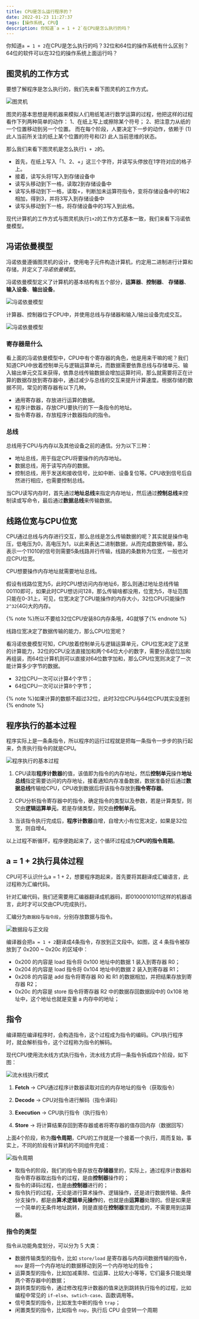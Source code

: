 ```yaml
---
title: CPU是怎么运行程序的？
date: 2022-01-23 11:27:37
tags: [操作系统, CPU]
description: 你知道`a = 1 + 2`在CPU是怎么执行的吗？
---
```


你知道`a = 1 + 2`在CPU是怎么执行的吗？32位和64位的操作系统有什么区别？64位的软件可以在32位的操作系统上面运行吗？

## 图灵机的工作方式

要想了解程序是怎么执行的，我们先来看下图灵机的工作方式。

![图灵机](https://lucidreamiss-blog-1310999690.cos.ap-chengdu.myqcloud.com/how-cpu-execute/how-to-execute-turing.webp)

图灵的基本思想是用机器来模拟人们用纸笔进行数学运算的过程，他把这样的过程看作下列两种简单的动作：
1、在纸上写上或擦除某个符号；
2、把注意力从纸的一个位置移动到另一个位置。
而在每个阶段，人要决定下一步的动作，依赖于 (1) 此人当前所关注的纸上某个位置的符号和(2) 此人当前思维的状态。

那么我们来看下图灵机是怎么执行`1 + 2`的。

- 首先，在纸上写入「1、2、+」这三个字符，并读写头停放在1字符对应的格子上。
- 接着，读写头将1写入到存储设备中
- 读写头移动到下一格，读取2到存储设备中
- 读写头移动到下一格，读取+，判断加未运算符指令，变将存储设备中的1和2相加，得到3，并将3写入到存储设备中
- 读写头移动到下一格，将存储设备中的3写入到此格。

现代计算机的工作方式与图灵机执行`1+2`的工作方式基本一致，我们来看下冯诺依曼模型。

## 冯诺依曼模型

冯诺依曼遵循图灵机的设计，使用电子元件构造计算机，约定用二进制进行计算和存储，并定义了*冯诺依曼模型*。

冯诺依曼模型定义了计算机的基本结构有五个部分，**运算器**、**控制器**、 **存储器**、**输入设备**、**输出设备**。

![冯诺依曼模型](https://lucidreamiss-blog-1310999690.cos.ap-chengdu.myqcloud.com/how-cpu-execute/Von_Neumann_architecture.svg)

计算器、控制器位于CPU中，并使用总线与存储器和输入/输出设备完成交互。

![冯诺依曼模型](https://lucidreamiss-blog-1310999690.cos.ap-chengdu.myqcloud.com/how-cpu-execute/%E5%86%AF%E8%AF%BA%E4%BE%9D%E6%9B%BC%E6%A8%A1%E5%9E%8B.webp)

### 寄存器是什么
看上面的冯诺依曼模型中，CPU中有个寄存器的角色，他是用来干嘛的呢？我们知道CPU中放着控制单元与逻辑运算单元，而数据需要依靠总线与存储单元、输入输出单元交互来获得，依靠总线传输数据会增加运算时间，那么就需要将正在计算的数据存放到寄存器中，通过减少与总线的交互来提升计算速度。根据存储的数据不同，常见的寄存器有以下几种。

- 通用寄存器，存放进行运算的数据。
- 程序计数器，存放CPU要执行的下一条指令的地址。
- 指令寄存器，存放程序计数器指向的指令。

### 总线
总线用于CPU与内存以及其他设备之前的通信。分为以下三种：

- 地址总线，用于指定CPU将要操作的内存地址。
- 数据总线，用于读写内存的数据。
- 控制总线，用于发送和接收信号，比如中断、设备复位等。CPU收到信号后自然进行相应，也需要控制总线。

当CPU读写内存时，首先通过**地址总线**来指定内存地址，然后通过**控制总线**来控制读或写命令，最后通过**数据总线**来传输数据。

## 线路位宽与CPU位宽

CPU通过总线与内存进行交互，那么总线是怎么传输数据的呢？其实就是操作电压，低电压为0，高电压为1，以此来表达二进制数据，从而完成数据传输，那么表示一个11010的信号则需要5条线路并行传输，线路的条数称为位宽，一般也对应CPU位宽。

CPU想要操作内存地址就需要地址总线。

假设有线路位宽为5，此时CPU想访问内存地址6，那么则通过地址总线传输00110即可，如果此时CPU想访问128，那么传输啥都没用，位宽为5，寻址范围只能在0-31上，可见，位宽决定了CPU能操作的内存大小，32位CPU只能操作`2^32`(4G)大的内存。

{% note %}所以不要给32位CPU安装8G内存条哦，4G就够了{% endnote %}

线路位宽决定了数据传输的能力，那么CPU位宽呢？

看冯诺依曼模型可知，CPU放着控制单元与逻辑运算单元，CPU位宽决定了这里的计算能力，32位的CPU没法直接加和两个64位大小的数字，需要分高低位加和再组装，而64位计算机则可以直接对64位数字加和，那么CPU位宽则决定了一次能计算多少字节的数据。

- 32位CPU一次可以计算4个字节；
- 64位CPU一次可以计算8个字节；

{% note %}如果计算的数额不超过32位，此时32位CPU与64位CPU其实没差别{% endnote %}

## 程序执行的基本过程

程序实际上是一条条指令，所以程序的运行过程就是把每一条指令一步步的执行起来，负责执行指令的就是CPU。

![程序执行的基本过程](https://lucidreamiss-blog-1310999690.cos.ap-chengdu.myqcloud.com/how-cpu-execute/CPU%E6%89%A7%E8%A1%8C%E7%A8%8B%E5%BA%8F.webp)

1. CPU读取**程序计数器**的值，该值即为指令的内存地址，然后**控制单元**操作**地址总线**指定需要访问的内存地址，接着通知内存准备数据，数据准备好后通过**数据总线**传输给CPU，CPU收到数据后将该指令存放到**指令寄存器**。

2. CPU分析指令寄存器中的指令，确定指令的类型以及参数，若是计算类型，则交由**逻辑运算单元**，若是存储类型，则交由**控制单元**。

3. 当该指令执行完成后，**程序计数器**自增，自增大小有位宽决定，如果是32位宽，则自增4。

以上过程不断循环，程序便跑起来了，这个循环过程成为**CPU的指令周期**。

## a = 1 + 2执行具体过程

CPU可不认识什么a = 1 + 2，想要程序跑起来，首先要将其翻译成汇编语言，此过程称为汇编代码。

针对汇编代码，我们还需要用汇编器翻译成机器码，即01000101011这样的机器语言，此时才可以交由CPU完成执行。

汇编分为`数据段`与`指令段`，分别存放数据与指令。

![数据段与正文段](https://lucidreamiss-blog-1310999690.cos.ap-chengdu.myqcloud.com/how-cpu-execute/%E6%95%B0%E6%8D%AE%E6%AE%B5%E4%B8%8E%E6%AD%A3%E6%96%87%E6%AE%B5.webp)

编译器会把`a = 1 + 2`翻译成4条指令，存放到正文段中。如图，这 4 条指令被存放到了 0x200 ~ 0x20c 的区域中：

- 0x200 的内容是 load 指令将 0x100 地址中的数据 1 装入到寄存器 R0；
- 0x204 的内容是 load 指令将 0x104 地址中的数据 2 装入到寄存器 R1；
- 0x208 的内容是 add 指令将寄存器 R0 和 R1 的数据相加，并把结果存放到寄存器 R2；
- 0x20c 的内容是 store 指令将寄存器 R2 中的数据存回数据段中的 0x108 地址中，这个地址也就是变量 a 内存中的地址；

## 指令

编译期在编译程序时，会构造指令，这个过程成为指令的编码。CPU执行程序时，就会解析指令，这个过程称为指令的解码。

现代CPU使用流水线方式执行指令，流水线方式将一条指令拆成四个阶段，如下图：

![流水线执行模式](https://lucidreamiss-blog-1310999690.cos.ap-chengdu.myqcloud.com/how-cpu-execute/%E6%95%B0%E6%8D%AE%E6%AE%B5%E4%B8%8E%E6%AD%A3%E6%96%87%E6%AE%B5.webp)

1. **Fetch** -> CPU通过程序计数器读取对应的内存地址的指令（获取指令）

2. **Decode** -> CPU对指令进行解码（指令译码）

3. **Execution** -> CPU执行指令（执行指令）

4. **Store** -> 将计算结果存回到寄存器或者将寄存器的值存回内存（数据回写）

上面4个阶段，称为**指令周期**，CPU的工作就是一个接着一个执行，周而复始，事实上，不同的阶段有计算机的不同组件完成：

![指令周期](https://lucidreamiss-blog-1310999690.cos.ap-chengdu.myqcloud.com/how-cpu-execute/%E6%95%B0%E6%8D%AE%E6%AE%B5%E4%B8%8E%E6%AD%A3%E6%96%87%E6%AE%B5.webp)

- 取指令的阶段，我们的指令是存放在**存储器**里的，实际上，通过程序计数器和指令寄存器取出指令的过程，是由**控制器**操作的；
- 指令的译码过程，也是由**控制器**进行的；
- 指令执行的过程，无论是进行算术操作、逻辑操作，还是进行数据传输、条件分支操作，都是由**算术逻辑单元操作**的，也就是由**运算器**处理的。但是如果是一个简单的无条件地址跳转，则是直接在**控制器**里面完成的，不需要用到运算器。

### 指令的类型

指令从功能角度划分，可以分为 5 大类：

- 数据传输类型的指令，比如 `store/load` 是寄存器与内存间数据传输的指令，`mov` 是将一个内存地址的数据移动到另一个内存地址的指令；
- 运算类型的指令，比如加减乘除、位运算、比较大小等等，它们最多只能处理两个寄存器中的数据；
- 跳转类型的指令，通过修改程序计数器的值来达到跳转执行指令的过程，比如编程中常见的 `if-else`、`swtich-case`、函数调用等。
- 信号类型的指令，比如发生中断的指令 `trap`；
- 闲置类型的指令，比如指令 `nop`，执行后 CPU 会空转一个周期